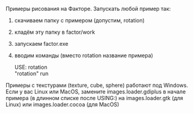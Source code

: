 Примеры рисования на Факторе. Запускать любой пример так:
1. скачиваем папку с примером (допустим, rotation)
2. кладём эту папку в factor/work
3. запускаем factor.exe
4. вводим команды (вместо rotation название примера)
  
    USE: rotation  
    "rotation" run
    
Примеры с текстурами (texture, cube, sphere) работают под Windows. Если у вас Linux или MacOS,
замените images.loader.gdiplus в начале примера (в длинном списке после USING:) на
images.loader.gtk (для Linux) или
images.loader.cocoa (для MacOS)
